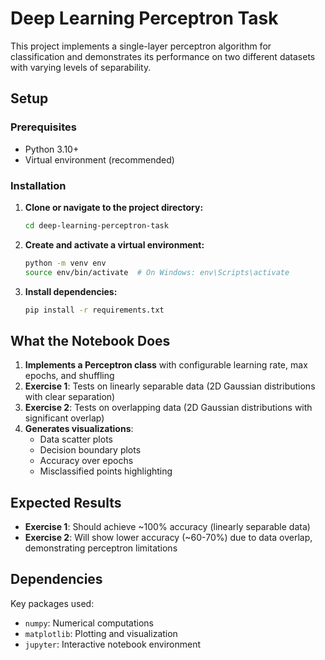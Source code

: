 # Deep Learning Perceptron Task

This project implements a single-layer perceptron algorithm for classification and demonstrates its performance on two different datasets with varying levels of separability.

## Setup

### Prerequisites
- Python 3.10+
- Virtual environment (recommended)

### Installation

1. **Clone or navigate to the project directory:**
   ```bash
   cd deep-learning-perceptron-task
   ```

2. **Create and activate a virtual environment:**
   ```bash
   python -m venv env
   source env/bin/activate  # On Windows: env\Scripts\activate
   ```

3. **Install dependencies:**
   ```bash
   pip install -r requirements.txt
   ```

## What the Notebook Does

1. **Implements a Perceptron class** with configurable learning rate, max epochs, and shuffling
2. **Exercise 1**: Tests on linearly separable data (2D Gaussian distributions with clear separation)
3. **Exercise 2**: Tests on overlapping data (2D Gaussian distributions with significant overlap)
4. **Generates visualizations**:
   - Data scatter plots
   - Decision boundary plots
   - Accuracy over epochs
   - Misclassified points highlighting

## Expected Results

- **Exercise 1**: Should achieve ~100% accuracy (linearly separable data)
- **Exercise 2**: Will show lower accuracy (~60-70%) due to data overlap, demonstrating perceptron limitations

## Dependencies

Key packages used:
- `numpy`: Numerical computations
- `matplotlib`: Plotting and visualization
- `jupyter`: Interactive notebook environment
